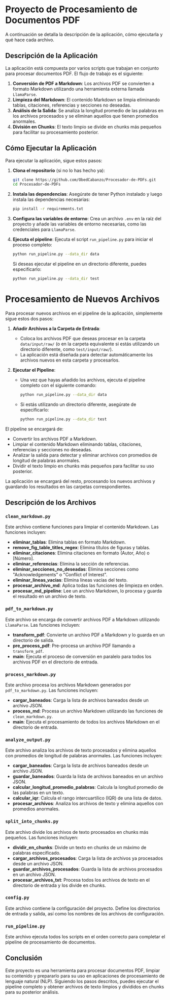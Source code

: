 # Proyecto de Procesamiento de Documentos PDF 

A continuación se detalla la descripción de la aplicación, cómo ejecutarla y qué hace cada archivo.

## Descripción de la Aplicación

La aplicación está compuesta por varios scripts que trabajan en conjunto para procesar documentos PDF. El flujo de trabajo es el siguiente:

1. **Conversión de PDF a Markdown**: Los archivos PDF se convierten a formato Markdown utilizando una herramienta externa llamada `LlamaParse`.
2. **Limpieza del Markdown**: El contenido Markdown se limpia eliminando tablas, citaciones, referencias y secciones no deseadas.
3. **Análisis de la Salida**: Se analiza la longitud promedio de las palabras en los archivos procesados y se eliminan aquellos que tienen promedios anormales.
4. **División en Chunks**: El texto limpio se divide en chunks más pequeños para facilitar su procesamiento posterior.

## Cómo Ejecutar la Aplicación

Para ejecutar la aplicación, sigue estos pasos:

1. **Clona el repositorio** (si no lo has hecho ya):
   ```bash
   git clone https://github.com/ObedCabanzo/Procesador-de-PDFs.git
   cd Procesador-de-PDFs
   ```

2. **Instala las dependencias**:
   Asegúrate de tener Python instalado y luego instala las dependencias necesarias:
   ```bash
   pip install -r requirements.txt
   ```

3. **Configura las variables de entorno**:
   Crea un archivo `.env` en la raíz del proyecto y añade las variables de entorno necesarias, como las credenciales para `LlamaParse`.

4. **Ejecuta el pipeline**:
   Ejecuta el script `run_pipeline.py` para iniciar el proceso completo:
   ```bash
   python run_pipeline.py --data_dir data
   ```
   Si deseas ejecutar el pipeline en un directorio diferente, puedes especificarlo:
   ```bash
   python run_pipeline.py --data_dir test
   ```
# Procesamiento de Nuevos Archivos

Para procesar nuevos archivos en el pipeline de la aplicación, simplemente sigue estos dos pasos:

1. **Añadir Archivos a la Carpeta de Entrada**:
   - Coloca los archivos PDF que deseas procesar en la carpeta `data/input/raw/` (o en la carpeta equivalente si estás utilizando un directorio diferente, como `test/input/raw/`).
   - La aplicación está diseñada para detectar automáticamente los archivos nuevos en esta carpeta y procesarlos.

2. **Ejecutar el Pipeline**:
   - Una vez que hayas añadido los archivos, ejecuta el pipeline completo con el siguiente comando:
     ```bash
     python run_pipeline.py --data_dir data
     ```
   - Si estás utilizando un directorio diferente, asegúrate de especificarlo:
     ```bash
     python run_pipeline.py --data_dir test
     ```

El pipeline se encargará de:
- Convertir los archivos PDF a Markdown.
- Limpiar el contenido Markdown eliminando tablas, citaciones, referencias y secciones no deseadas.
- Analizar la salida para detectar y eliminar archivos con promedios de longitud de palabras anormales.
- Dividir el texto limpio en chunks más pequeños para facilitar su uso posterior.

La aplicación se encargará del resto, procesando los nuevos archivos y guardando los resultados en las carpetas correspondientes.

## Descripción de los Archivos

### `clean_markdown.py`

Este archivo contiene funciones para limpiar el contenido Markdown. Las funciones incluyen:

- **eliminar_tablas**: Elimina tablas en formato Markdown.
- **remove_fig_table_titles_regex**: Elimina títulos de figuras y tablas.
- **eliminar_citaciones**: Elimina citaciones en formato (Autor, Año) o [Número].
- **eliminar_referencias**: Elimina la sección de referencias.
- **eliminar_secciones_no_deseadas**: Elimina secciones como "Acknowledgements" o "Conflict of Interest".
- **eliminar_lineas_vacias**: Elimina líneas vacías del texto.
- **procesar_archivo_md**: Aplica todas las funciones de limpieza en orden.
- **procesar_md_pipeline**: Lee un archivo Markdown, lo procesa y guarda el resultado en un archivo de texto.

### `pdf_to_markdown.py`

Este archivo se encarga de convertir archivos PDF a Markdown utilizando `LlamaParse`. Las funciones incluyen:

- **transform_pdf**: Convierte un archivo PDF a Markdown y lo guarda en un directorio de salida.
- **pre_process_pdf**: Pre-procesa un archivo PDF llamando a `transform_pdf`.
- **main**: Ejecuta el proceso de conversión en paralelo para todos los archivos PDF en el directorio de entrada.

### `process_markdown.py`

Este archivo procesa los archivos Markdown generados por `pdf_to_markdown.py`. Las funciones incluyen:

- **cargar_baneados**: Carga la lista de archivos baneados desde un archivo JSON.
- **process_md**: Procesa un archivo Markdown utilizando las funciones de `clean_markdown.py`.
- **main**: Ejecuta el procesamiento de todos los archivos Markdown en el directorio de entrada.

### `analyze_output.py`

Este archivo analiza los archivos de texto procesados y elimina aquellos con promedios de longitud de palabras anormales. Las funciones incluyen:

- **cargar_baneados**: Carga la lista de archivos baneados desde un archivo JSON.
- **guardar_baneados**: Guarda la lista de archivos baneados en un archivo JSON.
- **calcular_longitud_promedio_palabras**: Calcula la longitud promedio de las palabras en un texto.
- **calcular_iqr**: Calcula el rango intercuartílico (IQR) de una lista de datos.
- **procesar_archivos**: Analiza los archivos de texto y elimina aquellos con promedios anormales.

### `split_into_chunks.py`

Este archivo divide los archivos de texto procesados en chunks más pequeños. Las funciones incluyen:

- **dividir_en_chunks**: Divide un texto en chunks de un máximo de palabras especificado.
- **cargar_archivos_procesados**: Carga la lista de archivos ya procesados desde un archivo JSON.
- **guardar_archivos_procesados**: Guarda la lista de archivos procesados en un archivo JSON.
- **procesar_archivos_txt**: Procesa todos los archivos de texto en el directorio de entrada y los divide en chunks.

### `config.py`

Este archivo contiene la configuración del proyecto. Define los directorios de entrada y salida, así como los nombres de los archivos de configuración.

### `run_pipeline.py`

Este archivo ejecuta todos los scripts en el orden correcto para completar el pipeline de procesamiento de documentos.

## Conclusión

Este proyecto es una herramienta para procesar documentos PDF, limpiar su contenido y prepararlo para su uso en aplicaciones de procesamiento de lenguaje natural (NLP). Siguiendo los pasos descritos, puedes ejecutar el pipeline completo y obtener archivos de texto limpios y divididos en chunks para su posterior análisis.
